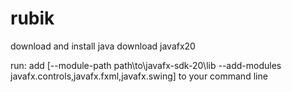 # rubik

download and install java
download javafx20



run:
add [--module-path path\to\javafx-sdk-20\lib --add-modules javafx.controls,javafx.fxml,javafx.swing] to your command line
